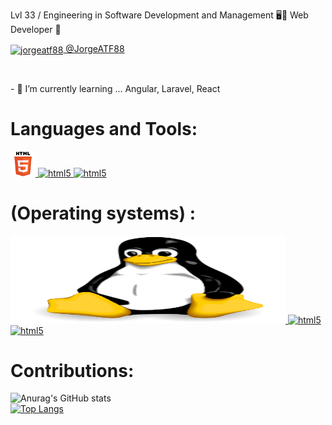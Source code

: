 Lvl 33 /  Engineering in Software Development and Management 🖥️📲 Web Developer 👋

<a href="https://twitter.com/jorgeatf88" rel="nofollow">
    <img align="center" src="https://camo.githubusercontent.com/c58e07fb34a45fd051183258b5860608dd86ac98dd151d0522e0575966082b88/68747470733a2f2f63646e2e6a7364656c6976722e6e65742f6e706d2f73696d706c652d69636f6e7340332e302e312f69636f6e732f747769747465722e737667" alt="jorgeatf88" height="28px" width="28px" data-canonical-src="https://cdn.jsdelivr.net/npm/simple-icons@3.0.1/icons/twitter.svg" style="max-width: 100%;"> @JorgeATF88
  </a> 
  
  <br><p> - 🌱 I’m currently learning ... Angular, Laravel, React </p>


<h1>Languages and Tools: </h1>

<a href="#" rel="nofollow"> 
  <img src="https://raw.githubusercontent.com/devicons/devicon/master/icons/html5/html5-original-wordmark.svg" alt="html5" width="40" height="40" style="max-width: 100%;"> 
  <img src="https://lineadecodigo.com/wp-content/uploads/2014/04/css.png" alt="html5" width="40" height="40" style="max-width: 100%;">
  <img src="https://encrypted-tbn0.gstatic.com/images?q=tbn:ANd9GcTgC6vRmJVYMmS_2IqSVlnUURfI1NYe7u033A&usqp=CAU" alt="html5" width="40" height="40" style="max-width: 100%;">

  

</a>


<h1>(Operating systems) : </h1>

<a href="#" rel="nofollow"> 
  <img src="https://raw.githubusercontent.com/devicons/devicon/master/icons/linux/linux-original.svg" alt="html5" width="440" height="140" style="max-width: 100%;"> 
  <img src="http://c-nergy.be/blog/wp-content/uploads/u2004Logo2.png" alt="html5" width="280" height="140" style="max-width: 100%;">
  <br><img src="https://x-tecno.com/wp-content/uploads/2021/06/1622975784_593_Sepa-cual-seria-el-nuevo-logotipo-de-Windows-11.jpg" alt="html5" width="540" height="140" style="max-width: 100%;">
   
  

  

</a>

<h1>Contributions: </h1>

![Anurag's GitHub stats](https://github-readme-stats.vercel.app/api?username=JorgeAntonioTF&show_icons=true&theme=dark) <br>
[![Top Langs](https://github-readme-stats.vercel.app/api/top-langs/?username=JorgeAntonioTF&langs_count=8)](https://github.com/JorgeAntonioTF/github-readme-stats)


<!--
**JorgeAntonioTF/JorgeAntonioTF** is a ✨ _special_ ✨ repository because its `README.md` (this file) appears on your GitHub profile.

Here are some ideas to get you started:

- 🔭 I’m currently working on ...
- 🌱 I’m currently learning ...
- 👯 I’m looking to collaborate on ...
- 🤔 I’m looking for help with ...
- 💬 Ask me about ...
- 📫 How to reach me: ...
- 😄 Pronouns: ...
- ⚡ Fun fact: ...
-->
